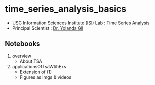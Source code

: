 # time_series_analysis_basics

- USC Information Sciences Institute (ISI) Lab : Time Series Analysis
- Principal Scientist : [Dr. Yolanda Gil](https://viterbi.usc.edu/directory/faculty/Gil/Yolanda)

## Notebooks
1. overview
    - About TSA
2. applicationsOfTsaWtihExs
    - Extension of (1)
    - Figures as imgs & videos
